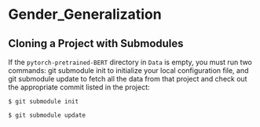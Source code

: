 # Gender_Generalization

## Cloning a Project with Submodules

If the `pytorch-pretrained-BERT` directory in `Data` is empty, you must run two commands: git submodule init to initialize your local configuration file, and git submodule update to fetch all the data from that project and check out the appropriate commit listed in the project:

``` 
$ git submodule init

$ git submodule update 
```
